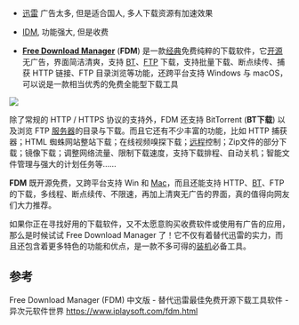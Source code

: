 * [迅雷](https://www.xunlei.com/) 广告太多, 但是适合国人, 多人下载资源有加速效果

* [IDM](https://www.internetdownloadmanager.com/), 功能强大, 但是收费

* [**Free Download Manager**](https://www.freedownloadmanager.org/zh/) (**FDM**) 是一款[经典](https://www.iplaysoft.com/tag/%E7%BB%8F%E5%85%B8)免费纯粹的下载软件，它[开源](https://www.iplaysoft.com/tag/%E5%BC%80%E6%BA%90)无广告，界面简洁清爽，支持 [BT](https://www.iplaysoft.com/tag/bt)、[FTP](https://www.iplaysoft.com/tag/ftp) 下载，支持批量下载、断点续传、捕获 HTTP 链接、FTP 目录浏览等功能，还跨平台支持 Windows 与 macOS，可以说是一款相当优秀的免费全能型下载工具

![](https://upload-images.jianshu.io/upload_images/1662509-d1e4aa359d0d1484.png?imageMogr2/auto-orient/strip%7CimageView2/2/w/1240)

除了常规的 HTTP / HTTPS 协议的支持外，FDM 还支持 BitTorrent (**BT下载**) 以及浏览 FTP [服务器](https://www.iplaysoft.com/tag/%E6%9C%8D%E5%8A%A1%E5%99%A8)的目录与下载。而且它还有不少丰富的功能，比如 HTTP 捕获器；HTML 蜘蛛网站整站下载；在线视频嗅探下载；[远程](https://www.iplaysoft.com/tag/%E8%BF%9C%E7%A8%8B)控制；Zip文件的部分下载；镜像下载；调整网络流量、限制下载速度，支持下载排程、自动关机；智能文件管理与强大的计划任务等……

**FDM** 既开源免费，又跨平台支持 Win 和 [Mac](https://www.iplaysoft.com/go/mac)，而且还能支持 HTTP、[BT](https://www.iplaysoft.com/tag/bt)、FTP 的下载，多线程、断点续传、不限速，再加上清爽无广告的界面，真的值得向网友们大力推荐。

如果你正在寻找好用的下载软件，又不太愿意购买收费软件或使用有广告的应用，那么是时候试试 Free Download Manager 了！它不仅有着替代迅雷的实力，而且还包含着更多特色的功能和优点，是一款不多可得的[装机](https://www.iplaysoft.com/tag/%E8%A3%85%E6%9C%BA)必备工具。

## 参考

Free Download Manager (FDM) 中文版 - 替代迅雷最佳免费开源下载工具软件 - 异次元软件世界
https://www.iplaysoft.com/fdm.html
